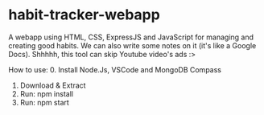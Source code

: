 # habit-tracker-webapp
A webapp using HTML, CSS, ExpressJS and JavaScript for managing and creating good habits. We can also write some notes on it (it's like a Google Docs).
Shhhhh, this tool can skip Youtube video's ads :>

How to use:
0. Install Node.Js, VSCode and MongoDB Compass
1. Download & Extract
2. Run: npm install
3. Run: npm start
